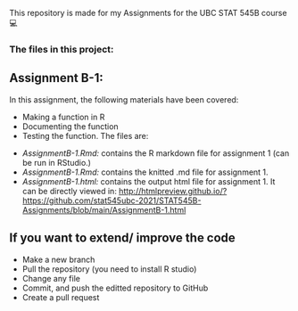 This repository is made for my Assignments for the UBC STAT 545B course 💻

### The files in this project:

## Assignment B-1:
In this assignment, the following materials have been covered:
- Making a function in R
- Documenting the function 
- Testing the function.
The files are:
* *AssignmentB-1.Rmd:* contains the R markdown file for assignment 1 (can be run in RStudio.)
* *AssignmentB-1.Rmd:* contains the knitted .md file for assignment 1.
* *AssignmentB-1.html:* contains the output html file for assignment 1. It can be directly viewed in:
http://htmlpreview.github.io/?https://github.com/stat545ubc-2021/STAT545B-Assignments/blob/main/AssignmentB-1.html


## If you want to extend/ improve the code
* Make a new branch
* Pull the repository (you need to install R studio)
* Change any file
* Commit, and push the editted repository to GitHub
* Create a pull request 
